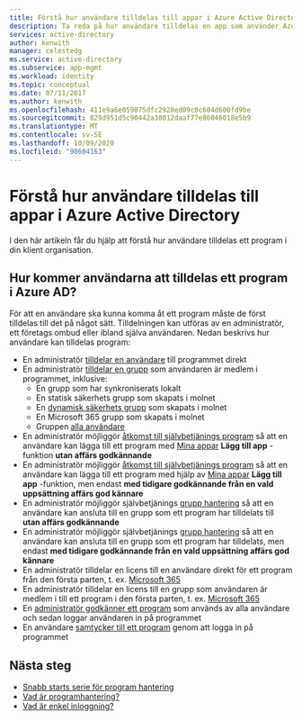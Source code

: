 ```yaml
---
title: Förstå hur användare tilldelas till appar i Azure Active Directory
description: Ta reda på hur användare tilldelas en app som använder Azure Active Directory för identitets hantering.
services: active-directory
author: kenwith
manager: celestedg
ms.service: active-directory
ms.subservice: app-mgmt
ms.workload: identity
ms.topic: conceptual
ms.date: 07/11/2017
ms.author: kenwith
ms.openlocfilehash: 411e9a6e059075dfc2928ed09c0c604d600fd9be
ms.sourcegitcommit: 829d951d5c90442a38012daaf77e86046018e5b9
ms.translationtype: MT
ms.contentlocale: sv-SE
ms.lasthandoff: 10/09/2020
ms.locfileid: "90604163"
---
```

# <a name="understand-how-users-are-assigned-to-apps-in-azure-active-directory"></a>Förstå hur användare tilldelas till appar i Azure Active Directory
I den här artikeln får du hjälp att förstå hur användare tilldelas ett program i din klient organisation.

## <a name="how-do-users-get-assigned-to-an-application-in-azure-ad"></a>Hur kommer användarna att tilldelas ett program i Azure AD?
För att en användare ska kunna komma åt ett program måste de först tilldelas till det på något sätt. Tilldelningen kan utföras av en administratör, ett företags ombud eller ibland själva användaren. Nedan beskrivs hur användare kan tilldelas program:

*  En administratör [tilldelar en användare](https://docs.microsoft.com/azure/active-directory/active-directory-coreapps-assign-user-azure-portal) till programmet direkt
*  En administratör [tilldelar en grupp](https://docs.microsoft.com/azure/active-directory/active-directory-coreapps-assign-user-azure-portal) som användaren är medlem i programmet, inklusive:
    * En grupp som har synkroniserats lokalt
    * En statisk säkerhets grupp som skapats i molnet
    * En [dynamisk säkerhets grupp](https://docs.microsoft.com/azure/active-directory/active-directory-groups-dynamic-membership-azure-portal) som skapats i molnet
    * En Microsoft 365 grupp som skapats i molnet
    * Gruppen [alla användare](https://docs.microsoft.com/azure/active-directory/active-directory-accessmanagement-dedicated-groups)
*  En administratör möjliggör [åtkomst till självbetjänings program](https://docs.microsoft.com/azure/active-directory/active-directory-self-service-application-access) så att en användare kan lägga till ett program med [Mina appar](https://docs.microsoft.com/azure/active-directory/active-directory-saas-access-panel-introduction) **Lägg till app** -funktion **utan affärs godkännande**
*  En administratör möjliggör [åtkomst till självbetjänings program](https://docs.microsoft.com/azure/active-directory/active-directory-self-service-application-access) så att en användare kan lägga till ett program med hjälp av [Mina appar](https://docs.microsoft.com/azure/active-directory/active-directory-saas-access-panel-introduction) **Lägg till app** -funktion, men endast **med tidigare godkännande från en vald uppsättning affärs god kännare**
*  En administratör möjliggör självbetjänings [grupp hantering](https://docs.microsoft.com/azure/active-directory/active-directory-accessmanagement-self-service-group-management) så att en användare kan ansluta till en grupp som ett program har tilldelats till **utan affärs godkännande**
*  En administratör möjliggör självbetjänings [grupp hantering](https://docs.microsoft.com/azure/active-directory/active-directory-accessmanagement-self-service-group-management) så att en användare kan ansluta till en grupp som ett program har tilldelats, men endast **med tidigare godkännande från en vald uppsättning affärs god kännare**
*  En administratör tilldelar en licens till en användare direkt för ett program från den första parten, t. ex. [Microsoft 365](https://products.office.com/)
*  En administratör tilldelar en licens till en grupp som användaren är medlem i till ett program i den första parten, t. ex. [Microsoft 365](https://products.office.com/)
*  En [administratör godkänner ett program](https://docs.microsoft.com/azure/active-directory/develop/active-directory-devhowto-multi-tenant-overview) som används av alla användare och sedan loggar användaren in på programmet
* En användare [samtycker till ett program](https://docs.microsoft.com/azure/active-directory/develop/active-directory-devhowto-multi-tenant-overview) genom att logga in på programmet

## <a name="next-steps"></a>Nästa steg
* [Snabb starts serie för program hantering](view-applications-portal.md)
* [Vad är programhantering?](what-is-application-management.md)
* [Vad är enkel inloggning?](what-is-single-sign-on.md)
